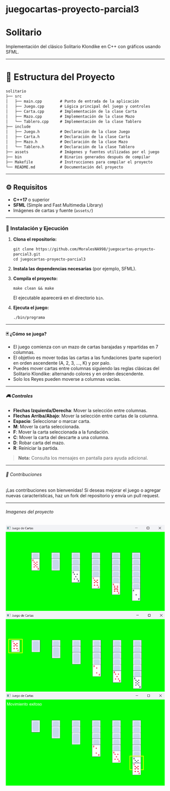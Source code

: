 # juegocartas-proyecto-parcial3
# Solitario

Implementación del clásico Solitario Klondike en C++ con gráficos usando SFML.

---

# 📁 Estructura del Proyecto # 

```
solitario
├── src
│   ├── main.cpp        # Punto de entrada de la aplicación
│   ├── Juego.cpp       # Lógica principal del juego y controles
│   ├── Carta.cpp       # Implementación de la clase Carta
│   ├── Mazo.cpp        # Implementación de la clase Mazo
│   └── Tablero.cpp     # Implementación de la clase Tablero
├── include   
│   ├── Juego.h         # Declaración de la clase Juego
│   ├── Carta.h         # Declaración de la clase Carta
│   ├── Mazo.h          # Declaración de la clase Mazo
│   └── Tablero.h       # Declaración de la clase Tablero
├── assets              # Imágenes y fuentes utilizadas por el juego
├── bin                 # Binarios generados después de compilar
├── Makefile            # Instrucciones para compilar el proyecto
└── README.md           # Documentación del proyecto
```

---

## ⚙️ Requisitos ##

- **C++17** o superior
- **SFML** (Simple and Fast Multimedia Library)
- Imágenes de cartas y fuente (`assets/`)

---

### 🚀 Instalación y Ejecución ###

1. **Clona el repositorio:**
   ```
   git clone https://github.com/MoralesNA998/juegocartas-proyecto-parcial3.git
   cd juegocartas-proyecto-parcial3
   ```

2. **Instala las dependencias necesarias** (por ejemplo, SFML).

3. **Compila el proyecto:**
   ```
   make clean && make
   ```
   El ejecutable aparecerá en el directorio `bin`.

4. **Ejecuta el juego:**
   ```
   ./bin/programa
   ```

---

#### 🃏 ¿Cómo se juega? ####

- El juego comienza con un mazo de cartas barajadas y repartidas en 7 columnas.
- El objetivo es mover todas las cartas a las fundaciones (parte superior) en orden ascendente (A, 2, 3, ..., K) y por palo.
- Puedes mover cartas entre columnas siguiendo las reglas clásicas del Solitario Klondike: alternando colores y en orden descendente.
- Solo los Reyes pueden moverse a columnas vacías.

---

##### 🎮 Controles #####

- **Flechas Izquierda/Derecha**: Mover la selección entre columnas.
- **Flechas Arriba/Abajo**: Mover la selección entre cartas de la columna.
- **Espacio**: Seleccionar o marcar carta.
- **M**: Mover la carta seleccionada.
- **F**: Mover la carta seleccionada a la fundación.
- **C**: Mover la carta del descarte a una columna.
- **D**: Robar carta del mazo.
- **R**: Reiniciar la partida.

> **Nota:** Consulta los mensajes en pantalla para ayuda adicional.

---

###### 🤝 Contribuciones ######

¡Las contribuciones son bienvenidas! Si deseas mejorar el juego o agregar nuevas características, haz un fork del repositorio y envía un pull request.

---

###### Imagenes del proyecto ######
![Foto proyecto compilado](/Imagenes_proyecto_links_en_README/Captura1.png)
![Carta seleccionada](/Imagenes_proyecto_links_en_README/Captura2.png)
![Carta movida](/Imagenes_proyecto_links_en_README/Captura3.png)